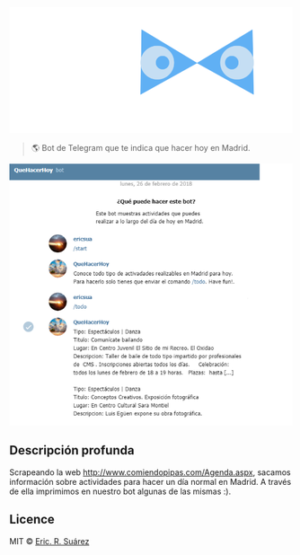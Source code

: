 ![TBOT](/public/logo.PNG)
> :earth_americas: Bot de Telegram que te indica que hacer hoy en Madrid.

![TBOT](/public/bot.PNG)



## Descripción profunda

Scrapeando la web http://www.comiendopipas.com/Agenda.aspx, sacamos información sobre actividades para hacer un día normal en Madrid. A través de ella imprimimos en nuestro bot algunas de las mismas :).


## Licence


MIT © [Eric. R. Suárez](https://ericsuarez.github.io/)


